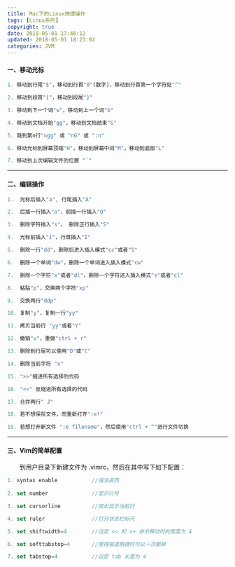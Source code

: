 ```yaml
---
title: Mac下的Linux快捷操作
tags: [Linux系列]
copyright: true
date: 2018-05-01 17:46:12
updated: 2018-05-01 18:23:02
categories: JVM
---
```


#### 一、移动光标

``` javascript
1. 移动到行尾"$"，移动到行首"0"(数字)，移动到行首第一个字符处"^"

2. 移动到段首"{"，移动到段尾"}"

3. 移动到下一个词"w"，移动到上一个词"b"

4. 移动到文档开始"gg"，移动到文档结束"G"

5. 跳到第n行"ngg" 或 "nG" 或 ":n"

6. 移动光标到屏幕顶端"H"，移动到屏幕中间"M"，移动到底部"L"

7. 移动到上次编辑文件的位置 "`"
```

-------

<!--more-->

#### 二、编辑操作

``` javascript
1.  光标后插入"a", 行尾插入"A"

2.  后插一行插入"o"，前插一行插入"O"

3.  删除字符插入"s"， 删除正行插入"S"

4.  光标前插入"i"，行首插入"I"

5.  删除一行"dd"，删除后进入插入模式"cc"或者"S"

6.  删除一个单词"dw"，删除一个单词进入插入模式"cw"

7.  删除一个字符"x"或者"dl"，删除一个字符进入插入模式"s"或者"cl"

8.  粘贴"p"，交换两个字符"xp"

9.  交换两行"ddp"

10. 复制"y"，复制一行"yy"

11. 拷贝当前行 "yy"或者"Y"

12. 撤销"u"，重做"ctrl + r"

13. 删除到行尾可以使用"D"或"C"

14. 删除当前字符 "x"

15. ">>"缩进所有选择的代码

16. "<<" 反缩进所有选择的代码

17. 合并两行" J"

18. 若不想保存文件，而重新打开":e!"

19. 若想打开新文件 ":e filename"，然后使用"ctrl + ^"进行文件切换
```
-------

#### 三、Vim的简单配置
   &emsp;&emsp;到用户目录下新建文件为 .vimrc，然后在其中写下如下配置：
   
``` javascript
1. syntax enable           //语法高亮  
                   
2. set number              //显示行号

3. set cursorline          //突出显示当前行

4. set ruler               //打开状态栏标尺

5. set shiftwidth=4        //设定 << 和 >> 命令移动时的宽度为 4

6. set softtabstop=4       //使得按退格键时可以一次删掉 

7. set tabstop=4           //设定 tab 长度为 4
```




